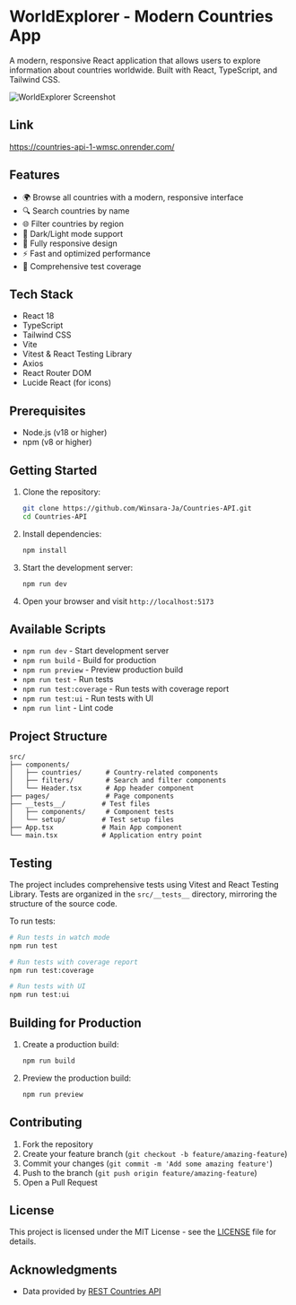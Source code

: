 # WorldExplorer - Modern Countries App

A modern, responsive React application that allows users to explore information about countries worldwide. Built with React, TypeScript, and Tailwind CSS.

![WorldExplorer Screenshot](https://images.pexels.com/photos/346885/pexels-photo-346885.jpeg?auto=compress&cs=tinysrgb&w=1260&h=750&dpr=2)

## Link

https://countries-api-1-wmsc.onrender.com/

## Features

- 🌍 Browse all countries with a modern, responsive interface
- 🔍 Search countries by name
- 🌐 Filter countries by region
- 🎨 Dark/Light mode support
- 📱 Fully responsive design
- ⚡ Fast and optimized performance
- 🧪 Comprehensive test coverage

## Tech Stack

- React 18
- TypeScript
- Tailwind CSS
- Vite
- Vitest & React Testing Library
- Axios
- React Router DOM
- Lucide React (for icons)

## Prerequisites

- Node.js (v18 or higher)
- npm (v8 or higher)

## Getting Started

1. Clone the repository:
   ```bash
   git clone https://github.com/Winsara-Ja/Countries-API.git
   cd Countries-API
   ```

2. Install dependencies:
   ```bash
   npm install
   ```

3. Start the development server:
   ```bash
   npm run dev
   ```

4. Open your browser and visit `http://localhost:5173`

## Available Scripts

- `npm run dev` - Start development server
- `npm run build` - Build for production
- `npm run preview` - Preview production build
- `npm run test` - Run tests
- `npm run test:coverage` - Run tests with coverage report
- `npm run test:ui` - Run tests with UI
- `npm run lint` - Lint code

## Project Structure

```
src/
├── components/
│   ├── countries/      # Country-related components
│   ├── filters/        # Search and filter components
│   └── Header.tsx      # App header component
├── pages/              # Page components
├── __tests__/         # Test files
│   ├── components/     # Component tests
│   └── setup/         # Test setup files
├── App.tsx            # Main App component
└── main.tsx           # Application entry point
```

## Testing

The project includes comprehensive tests using Vitest and React Testing Library. Tests are organized in the `src/__tests__` directory, mirroring the structure of the source code.

To run tests:

```bash
# Run tests in watch mode
npm run test

# Run tests with coverage report
npm run test:coverage

# Run tests with UI
npm run test:ui
```

## Building for Production

1. Create a production build:
   ```bash
   npm run build
   ```

2. Preview the production build:
   ```bash
   npm run preview
   ```

## Contributing

1. Fork the repository
2. Create your feature branch (`git checkout -b feature/amazing-feature`)
3. Commit your changes (`git commit -m 'Add some amazing feature'`)
4. Push to the branch (`git push origin feature/amazing-feature`)
5. Open a Pull Request

## License

This project is licensed under the MIT License - see the [LICENSE](LICENSE) file for details.

## Acknowledgments

- Data provided by [REST Countries API](https://restcountries.com/)